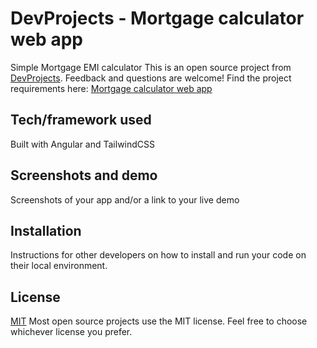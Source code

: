 # DevProjects - Mortgage calculator web app
Simple Mortgage EMI calculator
This is an open source project from [DevProjects](http://www.codementor.io/projects). Feedback and questions are welcome!
Find the project requirements here: [Mortgage calculator web app](https://www.codementor.io/projects/web/mortgage-calculator-web-app-d16bqrq2q3)

## Tech/framework used
Built with Angular and TailwindCSS

## Screenshots and demo
Screenshots of your app and/or a link to your live demo

## Installation
Instructions for other developers on how to install and run your code on their local environment.

## License
[MIT](https://choosealicense.com/licenses/mit/)
Most open source projects use the MIT license. Feel free to choose whichever license you prefer.
